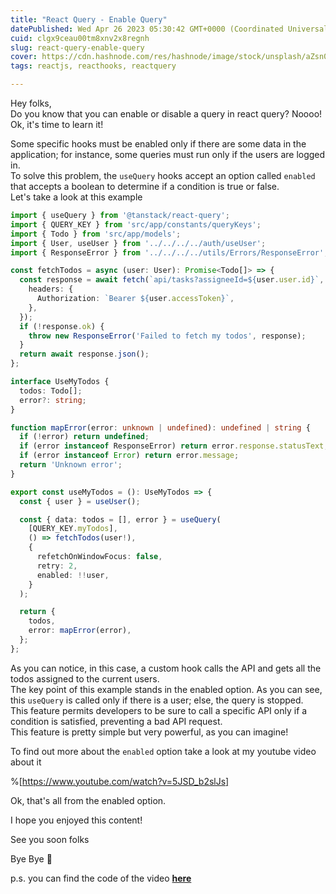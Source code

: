 ```yaml
---
title: "React Query - Enable Query"
datePublished: Wed Apr 26 2023 05:30:42 GMT+0000 (Coordinated Universal Time)
cuid: clgx9ceau00tm8xnv2x8regnh
slug: react-query-enable-query
cover: https://cdn.hashnode.com/res/hashnode/image/stock/unsplash/aZsn0bJYqBU/upload/41952fde5598669536186df4af62205d.jpeg
tags: reactjs, reacthooks, reactquery

---
```


Hey folks,  
Do you know that you can enable or disable a query in react query? Noooo! Ok, it's time to learn it!

Some specific hooks must be enabled only if there are some data in the application; for instance, some queries must run only if the users are logged in.  
To solve this problem, the `useQuery` hooks accept an option called `enabled` that accepts a boolean to determine if a condition is true or false.  
Let's take a look at this example

```typescript
import { useQuery } from '@tanstack/react-query';
import { QUERY_KEY } from 'src/app/constants/queryKeys';
import { Todo } from 'src/app/models';
import { User, useUser } from '../../../../auth/useUser';
import { ResponseError } from '../../../../utils/Errors/ResponseError';

const fetchTodos = async (user: User): Promise<Todo[]> => {
  const response = await fetch(`api/tasks?assigneeId=${user.user.id}`, {
    headers: {
      Authorization: `Bearer ${user.accessToken}`,
    },
  });
  if (!response.ok) {
    throw new ResponseError('Failed to fetch my todos', response);
  }
  return await response.json();
};

interface UseMyTodos {
  todos: Todo[];
  error?: string;
}

function mapError(error: unknown | undefined): undefined | string {
  if (!error) return undefined;
  if (error instanceof ResponseError) return error.response.statusText;
  if (error instanceof Error) return error.message;
  return 'Unknown error';
}

export const useMyTodos = (): UseMyTodos => {
  const { user } = useUser();

  const { data: todos = [], error } = useQuery(
    [QUERY_KEY.myTodos],
    () => fetchTodos(user!),
    {
      refetchOnWindowFocus: false,
      retry: 2,
      enabled: !!user,
    }
  );

  return {
    todos,
    error: mapError(error),
  };
};
```

As you can notice, in this case, a custom hook calls the API and gets all the todos assigned to the current users.  
The key point of this example stands in the enabled option. As you can see, this `useQuery` is called only if there is a user; else, the query is stopped.  
This feature permits developers to be sure to call a specific API only if a condition is satisfied, preventing a bad API request.  
This feature is pretty simple but very powerful, as you can imagine!

To find out more about the `enabled` option take a look at my youtube video about it

%[https://www.youtube.com/watch?v=5JSD_b2slJs] 

Ok, that's all from the enabled option.

I hope you enjoyed this content!

See you soon folks

Bye Bye 👋

p.s. you can find the code of the video [**here**](https://github.com/Puppo/learning-react-query/tree/07-enable-query)